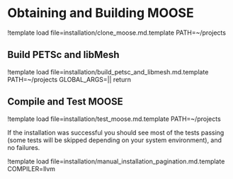 # Obtaining and Building MOOSE

!template load file=installation/clone_moose.md.template PATH=~/projects

## Build PETSc and libMesh

!template load file=installation/build_petsc_and_libmesh.md.template PATH=~/projects GLOBAL_ARGS=|| return

## Compile and Test MOOSE

!template load file=installation/test_moose.md.template PATH=~/projects

If the installation was successful you should see most of the tests passing (some tests will be
skipped depending on your system environment), and no failures.

!template load file=installation/manual_installation_pagination.md.template COMPILER=llvm
